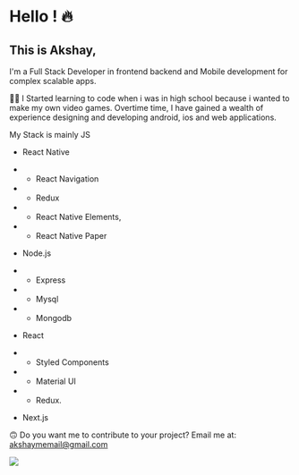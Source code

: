 # Hello ! 🔥 
## This is Akshay,
I'm a Full Stack Developer in frontend backend and Mobile development for complex scalable apps.


🙏🏻 I Started learning to code when i was in high school because i wanted to make my own video games. Overtime time, I have gained a wealth of experience designing and developing android, ios and web applications.


My Stack is mainly JS


- React Native 
- - React Navigation
- - Redux
- - React Native Elements,
- - React Native Paper

- Node.js
- - Express
- - Mysql
- - Mongodb

- React 
- - Styled Components
- - Material UI
- - Redux.

- Next.js


🙃 Do you want me to contribute to your project? Email me at: akshaymemail@gmail.com


[![](https://media.bizj.us/view/img/7735712/batz.jpg)](https://akshaymemail.github.io/mycv)
